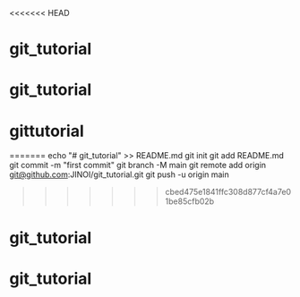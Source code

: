 <<<<<<< HEAD
# git_tutorial
# git_tutorial
# gittutorial
=======
echo "# git_tutorial" >> README.md
git init
git add README.md
git commit -m "first commit"
git branch -M main
git remote add origin git@github.com:JINOI/git_tutorial.git
git push -u origin main
>>>>>>> cbed475e1841ffc308d877cf4a7e01be85cfb02b
# git_tutorial
# git_tutorial
